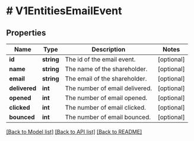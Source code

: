 # # V1EntitiesEmailEvent

## Properties

Name | Type | Description | Notes
------------ | ------------- | ------------- | -------------
**id** | **string** | The id of the email event. | [optional]
**name** | **string** | The name of the shareholder. | [optional]
**email** | **string** | The email of the shareholder. | [optional]
**delivered** | **int** | The number of email delivered. | [optional]
**opened** | **int** | The number of email opened. | [optional]
**clicked** | **int** | The number of email clicked. | [optional]
**bounced** | **int** | The number of email bounced. | [optional]

[[Back to Model list]](../../README.md#models) [[Back to API list]](../../README.md#endpoints) [[Back to README]](../../README.md)

